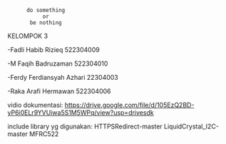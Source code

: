           do something
               or
           be nothing

KELOMPOK 3

-Fadli Habib Rizieq 522304009

-M Faqih Badruzaman 522304010

-Ferdy Ferdiansyah Azhari 22304003

-Raka Arafi Hermawan 522304006


vidio dokumentasi: 
https://drive.google.com/file/d/105EzQ2BD-yP6i0ELr9YVUiwa5S1M5WPq/view?usp=drivesdk

include library yg digunakan: 
HTTPSRedirect-master
LiquidCrystal_I2C-master
MFRC522
